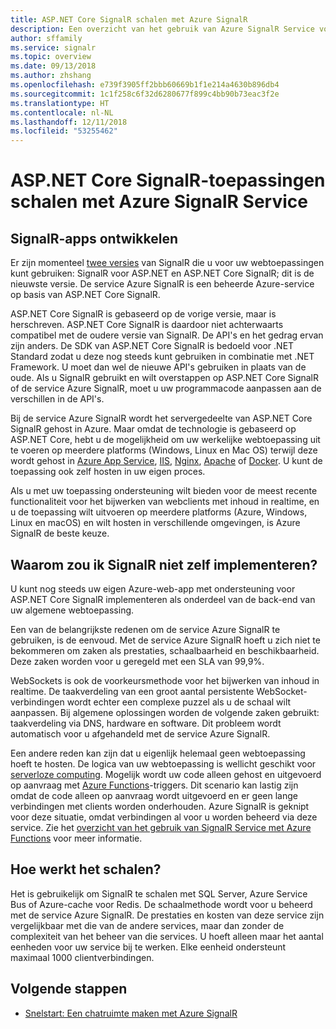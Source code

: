 ```yaml
---
title: ASP.NET Core SignalR schalen met Azure SignalR
description: Een overzicht van het gebruik van Azure SignalR Service voor het schalen van ASP.NET Core SignalR-toepassingen.
author: sffamily
ms.service: signalr
ms.topic: overview
ms.date: 09/13/2018
ms.author: zhshang
ms.openlocfilehash: e739f3905ff2bbb60669b1f1e214a4630b896db4
ms.sourcegitcommit: 1c1f258c6f32d6280677f899c4bb90b73eac3f2e
ms.translationtype: HT
ms.contentlocale: nl-NL
ms.lasthandoff: 12/11/2018
ms.locfileid: "53255462"
---
```

# <a name="scale-aspnet-core-signalr-applications-with-azure-signalr-service"></a>ASP.NET Core SignalR-toepassingen schalen met Azure SignalR Service

## <a name="developing-signalr-apps"></a>SignalR-apps ontwikkelen

Er zijn momenteel [twee versies](https://docs.microsoft.com/aspnet/core/signalr/version-differences) van SignalR die u voor uw webtoepassingen kunt gebruiken: SignalR voor ASP.NET en ASP.NET Core SignalR; dit is de nieuwste versie. De service Azure SignalR is een beheerde Azure-service op basis van ASP.NET Core SignalR.

ASP.NET Core SignalR is gebaseerd op de vorige versie, maar is herschreven. ASP.NET Core SignalR is daardoor niet achterwaarts compatibel met de oudere versie van SignalR. De API's en het gedrag ervan zijn anders. De SDK van ASP.NET Core SignalR is bedoeld voor .NET Standard zodat u deze nog steeds kunt gebruiken in combinatie met .NET Framework. U moet dan wel de nieuwe API's gebruiken in plaats van de oude. Als u SignalR gebruikt en wilt overstappen op ASP.NET Core SignalR of de service Azure SignalR, moet u uw programmacode aanpassen aan de verschillen in de API's.

Bij de service Azure SignalR wordt het servergedeelte van ASP.NET Core SignalR gehost in Azure. Maar omdat de technologie is gebaseerd op ASP.NET Core, hebt u de mogelijkheid om uw werkelijke webtoepassing uit te voeren op meerdere platforms (Windows, Linux en Mac OS) terwijl deze wordt gehost in [Azure App Service](../app-service/app-service-web-overview.md), [IIS](https://docs.microsoft.com/aspnet/core/host-and-deploy/iis/index), [Nginx](https://docs.microsoft.com/aspnet/core/host-and-deploy/linux-nginx), [Apache](https://docs.microsoft.com/aspnet/core/host-and-deploy/linux-apache) of [Docker](https://docs.microsoft.com/aspnet/core/host-and-deploy/docker/index). U kunt de toepassing ook zelf hosten in uw eigen proces.

Als u met uw toepassing ondersteuning wilt bieden voor de meest recente functionaliteit voor het bijwerken van webclients met inhoud in realtime, en u de toepassing wilt uitvoeren op meerdere platforms (Azure, Windows, Linux en macOS) en wilt hosten in verschillende omgevingen, is Azure SignalR de beste keuze.

## <a name="why-not-deploy-signalr-myself"></a>Waarom zou ik SignalR niet zelf implementeren?

U kunt nog steeds uw eigen Azure-web-app met ondersteuning voor ASP.NET Core SignalR implementeren als onderdeel van de back-end van uw algemene webtoepassing.

Een van de belangrijkste redenen om de service Azure SignalR te gebruiken, is de eenvoud. Met de service Azure SignalR hoeft u zich niet te bekommeren om zaken als prestaties, schaalbaarheid en beschikbaarheid. Deze zaken worden voor u geregeld met een SLA van 99,9%.

WebSockets is ook de voorkeursmethode voor het bijwerken van inhoud in realtime. De taakverdeling van een groot aantal persistente WebSocket-verbindingen wordt echter een complexe puzzel als u de schaal wilt aanpassen. Bij algemene oplossingen worden de volgende zaken gebruikt: taakverdeling via DNS, hardware en software. Dit probleem wordt automatisch voor u afgehandeld met de service Azure SignalR.

Een andere reden kan zijn dat u eigenlijk helemaal geen webtoepassing hoeft te hosten. De logica van uw webtoepassing is wellicht geschikt voor [serverloze computing](https://azure.microsoft.com/overview/serverless-computing/). Mogelijk wordt uw code alleen gehost en uitgevoerd op aanvraag met [Azure Functions](https://docs.microsoft.com/azure/azure-functions/)-triggers. Dit scenario kan lastig zijn omdat de code alleen op aanvraag wordt uitgevoerd en er geen lange verbindingen met clients worden onderhouden. Azure SignalR is geknipt voor deze situatie, omdat verbindingen al voor u worden beheerd via deze service. Zie het [overzicht van het gebruik van SignalR Service met Azure Functions](signalr-overview-azure-functions.md) voor meer informatie.

## <a name="how-does-it-scale"></a>Hoe werkt het schalen?

Het is gebruikelijk om SignalR te schalen met SQL Server, Azure Service Bus of Azure-cache voor Redis. De schaalmethode wordt voor u beheerd met de service Azure SignalR. De prestaties en kosten van deze service zijn vergelijkbaar met die van de andere services, maar dan zonder de complexiteit van het beheer van die services. U hoeft alleen maar het aantal eenheden voor uw service bij te werken. Elke eenheid ondersteunt maximaal 1000 clientverbindingen.

## <a name="next-steps"></a>Volgende stappen

* [Snelstart: Een chatruimte maken met Azure SignalR](signalr-quickstart-dotnet-core.md)